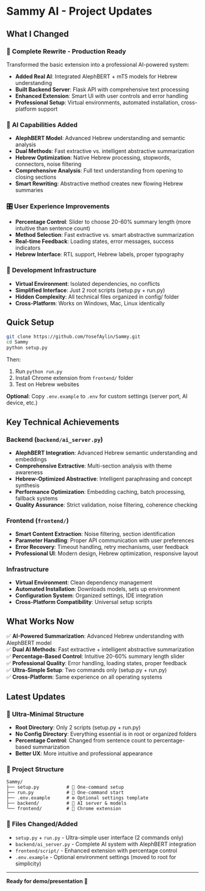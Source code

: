 # Sammy AI - Project Updates

## What I Changed

### 🚀 **Complete Rewrite - Production Ready**
Transformed the basic extension into a professional AI-powered system:

- **Added Real AI**: Integrated AlephBERT + mT5 models for Hebrew understanding
- **Built Backend Server**: Flask API with comprehensive text processing
- **Enhanced Extension**: Smart UI with user controls and error handling
- **Professional Setup**: Virtual environments, automated installation, cross-platform support

### 🧠 **AI Capabilities Added**
- **AlephBERT Model**: Advanced Hebrew understanding and semantic analysis
- **Dual Methods**: Fast extractive vs. intelligent abstractive summarization
- **Hebrew Optimization**: Native Hebrew processing, stopwords, connectors, noise filtering
- **Comprehensive Analysis**: Full text understanding from opening to closing sections
- **Smart Rewriting**: Abstractive method creates new flowing Hebrew summaries

### 🎛️ **User Experience Improvements**
- **Percentage Control**: Slider to choose 20-60% summary length (more intuitive than sentence count)
- **Method Selection**: Fast extractive vs. smart abstractive summarization
- **Real-time Feedback**: Loading states, error messages, success indicators
- **Hebrew Interface**: RTL support, Hebrew labels, proper typography

### 🔧 **Development Infrastructure**
- **Virtual Environment**: Isolated dependencies, no conflicts
- **Simplified Interface**: Just 2 root scripts (setup.py + run.py)
- **Hidden Complexity**: All technical files organized in config/ folder
- **Cross-Platform**: Works on Windows, Mac, Linux identically

## Quick Setup

```bash
git clone https://github.com/YosefAylin/Sammy.git
cd Sammy
python setup.py
```

Then:
1. Run `python run.py` 
2. Install Chrome extension from `frontend/` folder
3. Test on Hebrew websites

**Optional**: Copy `.env.example` to `.env` for custom settings (server port, AI device, etc.)

## Key Technical Achievements

### Backend (`backend/ai_server.py`)
- **AlephBERT Integration**: Advanced Hebrew semantic understanding and embeddings
- **Comprehensive Extractive**: Multi-section analysis with theme awareness
- **Hebrew-Optimized Abstractive**: Intelligent paraphrasing and concept synthesis
- **Performance Optimization**: Embedding caching, batch processing, fallback systems
- **Quality Assurance**: Strict validation, noise filtering, coherence checking

### Frontend (`frontend/`)
- **Smart Content Extraction**: Noise filtering, section identification
- **Parameter Handling**: Proper API communication with user preferences
- **Error Recovery**: Timeout handling, retry mechanisms, user feedback
- **Professional UI**: Modern design, Hebrew optimization, responsive layout

### Infrastructure
- **Virtual Environment**: Clean dependency management
- **Automated Installation**: Downloads models, sets up environment
- **Configuration System**: Organized settings, IDE integration
- **Cross-Platform Compatibility**: Universal setup scripts

## What Works Now

✅ **AI-Powered Summarization**: Advanced Hebrew understanding with AlephBERT model  
✅ **Dual AI Methods**: Fast extractive + intelligent abstractive summarization  
✅ **Percentage-Based Control**: Intuitive 20-60% summary length slider  
✅ **Professional Quality**: Error handling, loading states, proper feedback  
✅ **Ultra-Simple Setup**: Two commands only (setup.py + run.py)  
✅ **Cross-Platform**: Same experience on all operating systems  

## Latest Updates

### 🎯 **Ultra-Minimal Structure**
- **Root Directory**: Only 2 scripts (setup.py + run.py)
- **No Config Directory**: Everything essential is in root or organized folders
- **Percentage Control**: Changed from sentence count to percentage-based summarization
- **Better UX**: More intuitive and professional appearance

### 📁 **Project Structure**
```
Sammy/
├── setup.py          # 🔧 One-command setup
├── run.py            # 🚀 One-command start
├── .env.example      # ⚙️ Optional settings template
├── backend/          # 🧠 AI server & models
└── frontend/         # 🎨 Chrome extension
```

### 🔧 **Files Changed/Added**
- `setup.py` + `run.py` - Ultra-simple user interface (2 commands only)
- `backend/ai_server.py` - Complete AI system with AlephBERT integration
- `frontend/script/` - Enhanced extension with percentage control
- `.env.example` - Optional environment settings (moved to root for simplicity)

---

**Ready for demo/presentation** 🎯